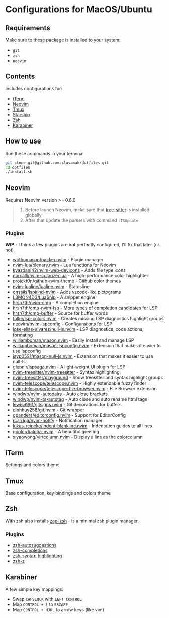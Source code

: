 # Configurations for MacOS/Ubuntu

## Requirements

Make sure to these package is installed to your system:

- `git`
- `zsh`
- `neovim`

## Contents

Includes configurations for:

- [iTerm](https://iterm2.com/)
- [Neovim](https://neovim.io/)
- [Tmux](https://github.com/tmux/tmux)
- [Starship](https://starship.rs/)
- [Zsh](https://www.zsh.org/)
- [Karabiner](https://karabiner-elements.pqrs.org/)

## How to use

Run these commands in your terminal:

```sh
git clone git@github.com:slavamak/dotfiles.git
cd dotfiles
./install.sh
```

## Neovim

Requires Neovim version >= 0.8.0

> 1. Before launch Neovim, make sure that [tree-sitter](https://github.com/tree-sitter/tree-sitter/) is installed globally
> 2. After that update the parsers with command `:TSUpdate`

### Plugins

**WIP** - I think a few plugins are not perfectly configured, I'll fix that later (or not)

- [wbthomason/packer.nvim](https://github.com/wbthomason/packer.nvim) - Plugin manager
- [nvim-lua/plenary.nvim](https://github.com/nvim-lua/plenary.nvim) - Lua functions for Neovim
- [kyazdani42/nvim-web-devicons](https://github.com/kyazdani42/nvim-web-devicons) - Adds file type icons
- [norcalli/nvim-colorizer.lua](https://github.com/norcalli/nvim-colorizer.lua) - A high-performance color highlighter
- [projekt0n/github-nvim-theme](https://github.com/projekt0n/github-nvim-theme) - Github color themes
- [nvim-lualine/lualine.nvim](https://github.com/nvim-lualine/lualine.nvim) - Statusline
- [onsails/lspkind-nvim](https://github.com/onsails/lspkind-nvim) - Adds vscode-like pictograms
- [L3MON4D3/LuaSnip](https://github.com/L3MON4D3/LuaSnip) - A snippet engine
- [hrsh7th/nvim-cmp](https://github.com/hrsh7th/nvim-cmp) - A completion engine
- [hrsh7th/cmp-nvim-lsp](https://github.com/hrsh7th/cmp-nvim-lsp) - More types of completion candidates for LSP
- [hrsh7th/cmp-buffer](https://github.com/hrsh7th/cmp-buffer) - Source for buffer words
- [folke/lsp-colors.nvim](https://github.com/folke/lsp-colors.nvim) - Creates missing LSP diagnostics highlight groups
- [neovim/nvim-lspconfig](https://github.com/neovim/nvim-lspconfig) - Configurations for LSP
- [jose-elias-alvarez/null-ls.nvim](https://github.com/jose-elias-alvarez/null-ls.nvim) - LSP diagnostics, code actions, formating
- [williamboman/mason.nvim](https://github.com/williamboman/mason.nvim) - Easily install and manage LSP
- [williamboman/mason-lspconfig.nvim](https://github.com/williamboman/mason-lspconfig.nvim) - Extension that makes it easier to use lspconfig
- [jayp0521/mason-null-ls.nvim](https://github.com/jayp0521/mason-null-ls.nvim) - Extension that makes it easier to use null-ls
- [glepnir/lspsaga.nvim](https://github.com/glepnir/lspsaga.nvim) - A light-weight UI plugin for LSP
- [nvim-treesitter/nvim-treesitter](https://github.com/nvim-treesitter/nvim-treesitter) - Syntax highlighting
- [nvim-treesitter/playground](https://github.com/nvim-treesitter/playground) - Show treesitter and syntax highlight groups
- [nvim-telescope/telescope.nvim](https://github.com/nvim-telescope/telescope.nvim) - Highly extendable fuzzy finder
- [nvim-telescope/telescope-file-browser.nvim](https://github.com/nvim-telescope/telescope-file-browser.nvim) - File Browser extension
- [windwp/nvim-autopairs](https://github.com/windwp/nvim-autopairs) - Auto close brackets
- [windwp/nvim-ts-autotag](https://github.com/windwp/nvim-ts-autotag) - Auto close and auto rename html tags
- [lewis6991/gitsigns.nvim](https://github.com/lewis6991/gitsigns.nvim) - Git decorations for buffers
- [dinhhuy258/git.nvim](https://github.com/dinhhuy258/git.nvim) - Git wrapper
- [gpanders/editorconfig.nvim](https://github.com/gpanders/editorconfig.nvim) - Support for EditorConfig
- [rcarriga/nvim-notify](https://github.com/rcarriga/nvim-notify) - Notification manager
- [lukas-reineke/indent-blankline.nvim](https://github.com/lukas-reineke/indent-blankline.nvim) - Indentation guides to all lines
- [goolord/alpha-nvim](https://github.com/goolord/alpha-nvim) - A beautiful greeting
- [xiyaowong/virtcolumn.nvim](https://github.com/xiyaowong/virtcolumn.nvim) - Display a line as the colorcolumn

## iTerm

Settings and colors theme

## Tmux

Base configuration, key bindings and colors theme

## Zsh

With zsh also installs [zap-zsh](https://github.com/zap-zsh/zap) - is a minimal zsh plugin manager.

### Plugins

- [zsh-autosuggestions](https://github.com/zsh-users/zsh-autosuggestions)
- [zsh-completions](https://github.com/zsh-users/zsh-completions)
- [zsh-syntax-highlighting](https://github.com/zsh-users/zsh-syntax-highlighting)
- [zsh-z](https://github.com/agkozak/zsh-z)

## Karabiner

A few simple key mappings:

- Swap `CAPSLOCK` with `LEFT CONTROL`
- Map `CONTROL + [` to `ESCAPE`
- Map `CONTROL + HJKL` to arrow keys (like vim)

